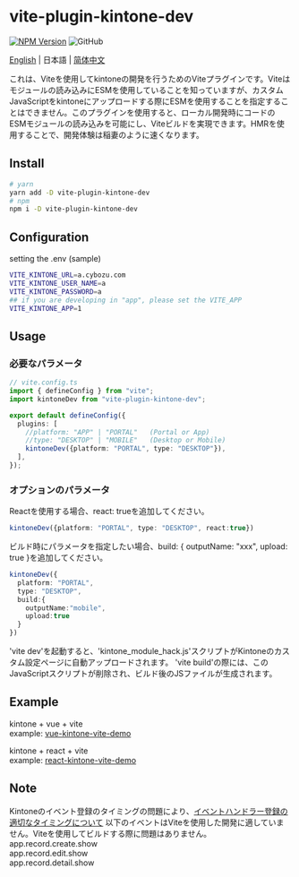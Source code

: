 # vite-plugin-kintone-dev

[![NPM Version](https://img.shields.io/npm/dt/vite-plugin-kintone-dev)](https://www.npmjs.com/package/vite-plugin-kintone-dev)
![GitHub](https://img.shields.io/github/license/GuSanle/vite-plugin-kintone-dev)

[English](https://github.com/GuSanle/vite-plugin-kintone-dev/blob/main/README.md)  | 日本語 | [简体中文](https://github.com/GuSanle/vite-plugin-kintone-dev/blob/main/README.zh-CN.md)

これは、Viteを使用してkintoneの開発を行うためのViteプラグインです。Viteはモジュールの読み込みにESMを使用していることを知っていますが、カスタムJavaScriptをkintoneにアップロードする際にESMを使用することを指定することはできません。このプラグインを使用すると、ローカル開発時にコードのESMモジュールの読み込みを可能にし、Viteビルドを実現できます。HMRを使用することで、開発体験は稲妻のように速くなります。

## Install

```sh
# yarn
yarn add -D vite-plugin-kintone-dev
# npm
npm i -D vite-plugin-kintone-dev
```
## Configuration
setting the .env (sample)
```sh
VITE_KINTONE_URL=a.cybozu.com
VITE_KINTONE_USER_NAME=a
VITE_KINTONE_PASSWORD=a
## if you are developing in "app", please set the VITE_APP
VITE_KINTONE_APP=1
```

## Usage

### 必要なパラメータ
```ts
// vite.config.ts
import { defineConfig } from "vite";
import kintoneDev from "vite-plugin-kintone-dev";

export default defineConfig({
  plugins: [
    //platform: "APP" | "PORTAL"   (Portal or App)
    //type: "DESKTOP" | "MOBILE"   (Desktop or Mobile)
    kintoneDev({platform: "PORTAL", type: "DESKTOP"}),
  ],
});
```
### オプションのパラメータ
Reactを使用する場合、react: trueを追加してください。
```ts
kintoneDev({platform: "PORTAL", type: "DESKTOP", react:true})
```
ビルド時にパラメータを指定したい場合、build: { outputName: "xxx", upload: true }を追加してください。
```ts
kintoneDev({
  platform: "PORTAL",
  type: "DESKTOP",
  build:{
    outputName:"mobile",
    upload:true
  }
})
```
 
'vite dev'を起動すると、'kintone_module_hack.js'スクリプトがKintoneのカスタム設定ページに自動アップロードされます。 'vite build'の際には、このJavaScriptスクリプトが削除され、ビルド後のJSファイルが生成されます。


## Example
kintone + vue + vite   
example: [vue-kintone-vite-demo](https://github.com/GuSanle/vite-plugin-kintone-dev/tree/main/example/vue-kintone-vite-demo)

kintone + react + vite   
example: [react-kintone-vite-demo](https://github.com/GuSanle/vite-plugin-kintone-dev/tree/main/example/react-kintone-vite-demo)

## Note
Kintoneのイベント登録のタイミングの問題により、[イベントハンドラー登録の適切なタイミングについて](https://cybozudev.zendesk.com/hc/ja/articles/360000882123) 以下のイベントはViteを使用した開発に適していません。Viteを使用してビルドする際に問題はありません。
app.record.create.show   
app.record.edit.show   
app.record.detail.show  
